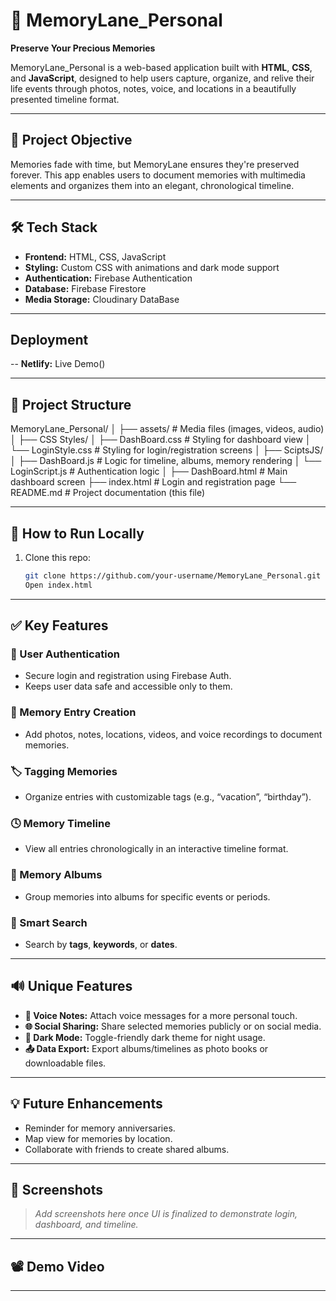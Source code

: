 # 📸 MemoryLane_Personal

**Preserve Your Precious Memories**

MemoryLane_Personal is a web-based application built with **HTML**, **CSS**, and **JavaScript**, designed to help users capture, organize, and relive their life events through photos, notes, voice, and locations in a beautifully presented timeline format.

---

## 🌟 Project Objective

Memories fade with time, but MemoryLane ensures they're preserved forever. This app enables users to document memories with multimedia elements and organizes them into an elegant, chronological timeline.

---

## 🛠️ Tech Stack

- **Frontend:** HTML, CSS, JavaScript
- **Styling:** Custom CSS with animations and dark mode support
- **Authentication:** Firebase Authentication
- **Database:** Firebase Firestore
- **Media Storage:** Cloudinary DataBase

---

## Deployment 
-- **Netlify:** Live Demo()


---
## 📁 Project Structure

MemoryLane_Personal/
│
├── assets/ # Media files (images, videos, audio)
│
├── CSS Styles/
│ ├── DashBoard.css # Styling for dashboard view
│ └── LoginStyle.css # Styling for login/registration screens
│
├── SciptsJS/
│ ├── DashBoard.js # Logic for timeline, albums, memory rendering
│ └── LoginScript.js # Authentication logic
│
├── DashBoard.html # Main dashboard screen
├── index.html # Login and registration page
└── README.md # Project documentation (this file)

---


## 🚀 How to Run Locally

1. Clone this repo:
   ```bash
   git clone https://github.com/your-username/MemoryLane_Personal.git
   Open index.html 

---

## ✅ Key Features

### 🔐 User Authentication
- Secure login and registration using Firebase Auth.
- Keeps user data safe and accessible only to them.

### 📝 Memory Entry Creation
- Add photos, notes, locations, videos, and voice recordings to document memories.

### 🏷️ Tagging Memories
- Organize entries with customizable tags (e.g., “vacation”, “birthday”).

### 🕓 Memory Timeline
- View all entries chronologically in an interactive timeline format.

### 📁 Memory Albums
- Group memories into albums for specific events or periods.

### 🔎 Smart Search
- Search by **tags**, **keywords**, or **dates**.

---

## 🔊 Unique Features

- **🎤 Voice Notes:** Attach voice messages for a more personal touch.
- **🌐 Social Sharing:** Share selected memories publicly or on social media.
- **🌙 Dark Mode:** Toggle-friendly dark theme for night usage.
- **📤 Data Export:** Export albums/timelines as photo books or downloadable files.

---

## 💡 Future Enhancements

- Reminder for memory anniversaries.
- Map view for memories by location.
- Collaborate with friends to create shared albums.

---

## 📸 Screenshots

> _Add screenshots here once UI is finalized to demonstrate login, dashboard, and timeline._

---


## 📽️ Demo Video 

---
